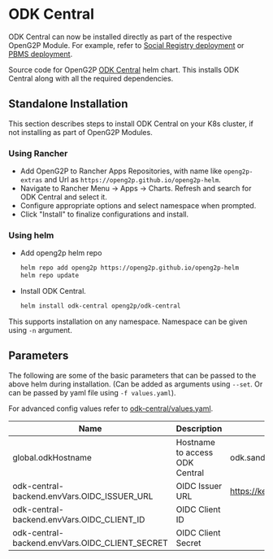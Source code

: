 # ODK Central

ODK Central can now be installed directly as part of the respective OpenG2P Module. For example, refer to [Social Registry deployment](https://docs.openg2p.org/social-registry/deployment) or [PBMS deployment](https://docs.openg2p.org/pbms/deployment).

Source code for OpenG2P [ODK Central](../../charts/odk-central) helm chart.
This installs ODK Central along with all the required dependencies.

## Standalone Installation

This section describes steps to install ODK Central on your K8s cluster, if not installing as part of OpenG2P Modules.

### Using Rancher

- Add OpenG2P to Rancher Apps Repositories, with name like `openg2p-extras` and Url as `https://openg2p.github.io/openg2p-helm`.
- Navigate to Rancher Menu -> Apps -> Charts. Refresh and search for ODK Central and select it.
- Configure appropriate options and select namespace when prompted.
- Click "Install" to finalize configurations and install.

### Using helm

- Add openg2p helm repo
  ```sh
  helm repo add openg2p https://openg2p.github.io/openg2p-helm
  helm repo update
  ```
- Install ODK Central.
  ```sh
  helm install odk-central openg2p/odk-central
  ```

This supports installation on any namespace. Namespace can be given using `-n` argument.

## Parameters

The following are some of the basic parameters that can be passed to the above helm during installation. (Can be  added as arguments using `--set`. Or can be passed by yaml file using `-f values.yaml`).

For advanced config values refer to [odk-central/values.yaml](../../charts/odk-central/values.yaml).

|Name|Description|Default value|
|-|-|-|
|global.odkHostname|Hostname to access ODK Central|odk.sandbox.your.org|
|odk-central-backend.envVars.OIDC_ISSUER_URL|OIDC Issuer URL|https://keycloak.your.org/realms/master|
|odk-central-backend.envVars.OIDC_CLIENT_ID|OIDC Client ID||
|odk-central-backend.envVars.OIDC_CLIENT_SECRET|OIDC Client Secret||
